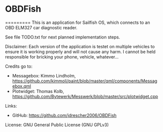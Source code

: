 # OBDFish
=========
This is an application for Sailfish OS, which connects to an OBD ELM327 car diagnostic reader.


See file TODO.txt for next planned implementation steps.

Disclaimer:
Each version of the application is testet on multiple vehicles to ensure it is working properly and will not cause any harm.
I cannot be held responsible for bricking your phone, vehicle, whatever...


Credits go to:
- Messagebox: Kimmo Lindholm, https://github.com/kimmoli/paint/blob/master/qml/components/Messagebox.qml
- Plotwidget: Thomas Kolb, https://github.com/Bytewerk/Messwerk/blob/master/src/plotwidget.cpp

Links:
- GitHub: https://github.com/jdrescher2006/OBDFish

License:
GNU General Public License (GNU GPLv3)
